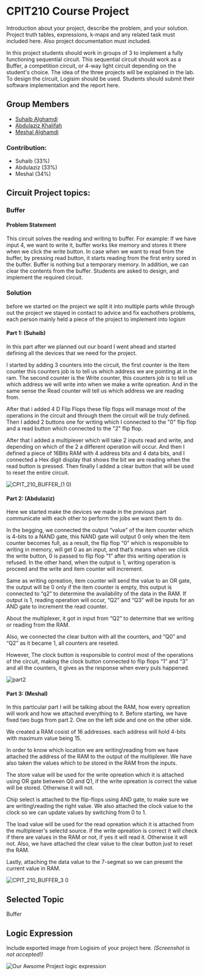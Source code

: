 # CPIT210 Course Project
Introduction about your project, describe the problem, and your solution. Project truth tables, expressions, k-maps and any related task must included here. Also project documentation must included.

In this project students should work in groups of 3 to implement a fully functioning sequential circuit. This sequential circuit should work as a Buffer, a competition circuit, or 4-way light circuit depending on the student's choice. The idea of the three projects will be explained in the lab. To design the circuit, Logisim should be used. Students should submit their software implementation and the report here. 

## Group Members
[comment]: <> (each group memeber should write his first, middle and last name with link to his GitHub account)
- [Suhaib Alghamdi](https://github.com/SuhaibAG)
- [Abdulaziz Khalifah](https://github.com/its-Abdulaziz)
- [Meshal Alghamdi](https://github.com/Meshal-Alghamdi)

[comment]: <> (Students should include the contribution percentage of each group member.)
[comment]: <> (Example:)
### Contribution:
- Suhaib (33%)
- Abdulaziz (33%)
- Meshal (34%)

## Circuit Project topics:

[comment]: <> (Choose one of the following, your choice need to be accepted by Instructor)

### Buffer
#### Problem Statement
This circuit solves the reading and writing to buffer. For example: If we have input 4, we want to write it, buffer works like memory and stores it there when we click the write button. In case when we want to read from the buffer, by pressing read button, it starts reading from the first entry sored in the buffer. Buffer is nothing but a temporary memory. In addition, we can clear the contents from the buffer. Students are asked to design, and implement the required circuit.

### Solution
before we started on the project we split it into multiple parts while through out the project we stayed in contact to advice and fix eachothers problems, each person mainly held a piece of the project to implement into logism

#### Part 1: (Suhaib)
In this part after we planned out our board I went ahead and started defining all the devices that we need for the project.

I started by adding 3 counters into the circuit, the first counter is the Item counter this counters job is to tell us which address we are pointing at in the ram. The second counter is the Write counter, this counters job is to tell us which address we will write into when we make a write opreation.
And in the same sense the Read counter will tell us which address we are reading from.

After that i added 4 D Flip Flops these filp flops will manage most of the operations in the circuit and through them the circuit will be truly defined.
Then I added 2 buttons one for writing which I connected to the "0" flip flop and a read button which connected to the "2" flip flop.

After that I added a multiplexer which will take 2 inputs read and write, and depending on which of the 2 a different operation will occur.
And then I defined a piece of 16Bits RAM with 4 address bits and 4 data bits, and I connected a Hex digit display that shows the bit we are reading when the read button is pressed. Then finally I added a clear button that will be used to reset the entire circuit.

![CPIT_210_BUFFER_(1 0)](https://user-images.githubusercontent.com/123287867/219379025-3e13cea3-b2d5-48a2-abfd-5a8babde9862.png)

#### Part 2: (Abdulaziz)
Here we started make the devices we made in the previous part communicate with each other to perform the jobs we want them to do. 

In the begging, we connected the output “value” of the item counter which is 4-bits to a NAND gate, this NAND gate will output 0 only when the item counter becomes full, as a result, the flip flop “0” which is responsible to writing in memory, will get 0 as an input, and that’s means when we click the write button, 0 is passed to flip flop “1”  after this writing operation is refused.
In the other hand, when the output is 1, writing operation is proceed and the write and item counter will increment. 

Same as writing opreation, item counter will send the value to an OR gate, the output will be 0 only if the item counter is empty, this output is connected to “q2” to determine the availability of the data in the RAM. If output is 1, reading operation will occur, “Q2”  and “Q3” will be inputs for an AND gate to increment the read counter.

About the multiplexer, it got in input from “Q2” to determine that we writing or reading from the RAM. 

Also, we connected the clear button with all the counters, and “Q0” and “Q2”  as it became 1, all counters are reseted. 

However, The clock button is responsible to control most of the operations of the circuit, making the clock button connected to flip	flops “1” and “3” and all the counters, it gives as the response when every puls happened.

![part2](https://user-images.githubusercontent.com/93838404/219731942-a1b9d6f4-ed40-4975-a757-1cae05a8adb8.png)


#### Part 3: (Meshal)
In this particular part I will be talking about the RAM, how every opreation will work and how we attached everything to it.
Before starting, we have fixed two bugs from part 2. One on the left side and one on the other side.

We created a RAM cosist of 16 addresses. each address will hold 4-bits with maximum value being 15.

In order to know which location we are writing\reading from we have attached the address of the RAM to the output of the multiplexer. We have also taken the values
which to be stored in the RAM from the inputs.

The store value will be used for the write opreation which it is attached using OR gate between Q0 and Q1, if the write opreation is correct the value will be stored. Otherwise it will not.

Chip select is attached to the flip-flops using AND gate, to make sure we are writing\reading the right value. We also attached the clock value to the clock so we can update values by switching from 0 to 1.

The load value will be used for the read opreation which it is attached from the multiplexer's selectd source. if the write opreation is correct it will check if there are values in the RAM or not, if yes it will read it. Otherwise it will not. Also, we have attached the clear value to the clear button just to reset the RAM.

Lastly, attaching the data value to the 7-segmat so we can present the current value in RAM.

![CPIT_210_BUFFER_3 0](https://user-images.githubusercontent.com/123258447/219868167-e39e6515-fb33-4f0d-a261-5d766ab22cbb.png)


## Selected Topic
Buffer



## Logic Expression
Include exported image from Logisim of your project here. *(Screenshot is not accepted!)*

![Our Awsome Project logic expression](https://user-images.githubusercontent.com/123258447/219868167-e39e6515-fb33-4f0d-a261-5d766ab22cbb.png)


